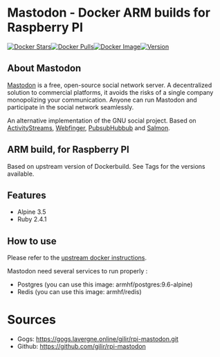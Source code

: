 # Mastodon - Docker ARM builds for Raspberry PI
[![Docker Stars](https://img.shields.io/docker/stars/gilir/rpi-mastodon.svg?maxAge=2592000)](https://hub.docker.com/r/gilir/rpi-mastodon/)[![Docker Pulls](https://img.shields.io/docker/pulls/gilir/rpi-mastodon.svg?maxAge=2592000)](https://hub.docker.com/r/gilir/rpi-mastodon/)[![Docker Image](https://images.microbadger.com/badges/image/gilir/rpi-mastodon.svg)](https://microbadger.com/images/gilir/rpi-mastodon "Get your own image badge on microbadger.com")[![Version](https://images.microbadger.com/badges/version/gilir/rpi-mastodon.svg)](https://microbadger.com/images/gilir/rpi-mastodon "Get your own version badge on microbadger.com")


## About Mastodon
[Mastodon](https://github.com/tootsuite/mastodon) is a free, open-source social network server. A decentralized solution to commercial platforms, it avoids the risks of a single company monopolizing your communication. Anyone can run Mastodon and participate in the social network seamlessly.

An alternative implementation of the GNU social project. Based on [ActivityStreams](https://en.wikipedia.org/wiki/Activity_Streams_(format)), [Webfinger](https://en.wikipedia.org/wiki/WebFinger), [PubsubHubbub](https://en.wikipedia.org/wiki/PubSubHubbub) and [Salmon](https://en.wikipedia.org/wiki/Salmon_(protocol)).

## ARM build, for Raspberry PI
Based on upstream version of Dockerbuild. See Tags for the versions available.

## Features
- Alpine 3.5
- Ruby 2.4.1

## How to use

Please refer to the [upstream docker instructions](https://github.com/tootsuite/documentation/blob/master/Running-Mastodon/Docker-Guide.md).

Mastodon need several services to run properly :
- Postgres (you can use this image: armhf/postgres:9.6-alpine)
- Redis (you can use this image: armhf/redis)

# Sources
- Gogs: https://gogs.lavergne.online/gilir/rpi-mastodon.git
- Github: https://github.com/gilir/rpi-mastodon
